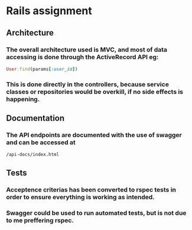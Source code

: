 # Rails assignment

## Architecture
### The overall architecture used is MVC, and most of data accessing is done through the ActiveRecord API eg:
```Ruby
User.find(params[:user_id])
```
### This is done directly in the controllers, because service classes or repositories would be overkill, if no side effects is happening.

## Documentation
### The API endpoints are documented with the use of swagger and can be accessed at 
```
/api-docs/index.html
```

## Tests
### Acceptence criterias has been converted to rspec tests in order to ensure everything is working as intended.
### Swagger could be used to run automated tests, but is not due to me preffering rspec.
